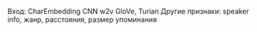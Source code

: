 Вход:
CharEmbedding CNN
w2v GloVe, Turian
Другие признаки: speaker info, жанр, расстояния, размер упоминания
